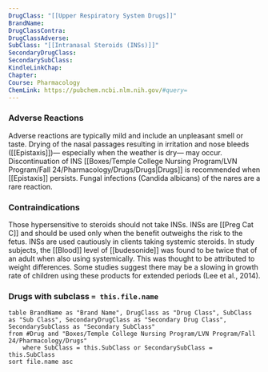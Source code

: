 ```yaml
---
DrugClass: "[[Upper Respiratory System Drugs]]"
BrandName: 
DrugClassContra: 
DrugClassAdverse: 
SubClass: "[[Intranasal Steroids (INSs)]]"
SecondaryDrugClass: 
SecondarySubClass: 
KindleLinkChap: 
Chapter: 
Course: Pharmacology
ChemLink: https://pubchem.ncbi.nlm.nih.gov/#query=
---
```

### Adverse Reactions 
Adverse reactions are typically mild and include an unpleasant smell or taste. Drying of the nasal passages resulting in irritation and nose bleeds ([[Epistaxis]])— especially when the weather is dry— may occur. Discontinuation of INS [[Boxes/Temple College Nursing Program/LVN Program/Fall 24/Pharmacology/Drugs/Drugs|Drugs]] is recommended when [[Epistaxis]] persists. Fungal infections (Candida albicans) of the nares are a rare reaction.

### Contraindications
Those hypersensitive to steroids should not take INSs. INSs are [[Preg Cat C]] and should be used only when the benefit outweighs the risk to the fetus. INSs are used cautiously in clients taking systemic steroids. In study subjects, the [[Blood]] level of [[budesonide]] was found to be twice that of an adult when also using systemically. This was thought to be attributed to weight differences. Some studies suggest there may be a slowing in growth rate of children using these products for extended periods (Lee et al., 2014).

### Drugs with subclass `= this.file.name`
```dataview
table BrandName as "Brand Name", DrugClass as "Drug Class", SubClass as "Sub Class", SecondaryDrugClass as "Secondary Drug Class", SecondarySubClass as "Secondary SubClass"
from #Drug and "Boxes/Temple College Nursing Program/LVN Program/Fall 24/Pharmacology/Drugs" 
	where SubClass = this.SubClass or SecondarySubClass = this.SubClass
sort file.name asc
```
